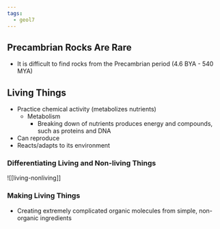 ```yaml
---
tags:
  - geol7
---
```

## Precambrian Rocks Are Rare
* It is difficult to find rocks from the Precambrian period (4.6 BYA - 540 MYA)
## Living Things
* Practice chemical activity (metabolizes nutrients)
	* Metabolism
		* Breaking down of nutrients produces energy and compounds, such as proteins and DNA
* Can reproduce
* Reacts/adapts to its environment
### Differentiating Living and Non-living Things
 ![[living-nonliving]]
### Making Living Things
* Creating extremely complicated organic molecules from simple, non-organic ingredients